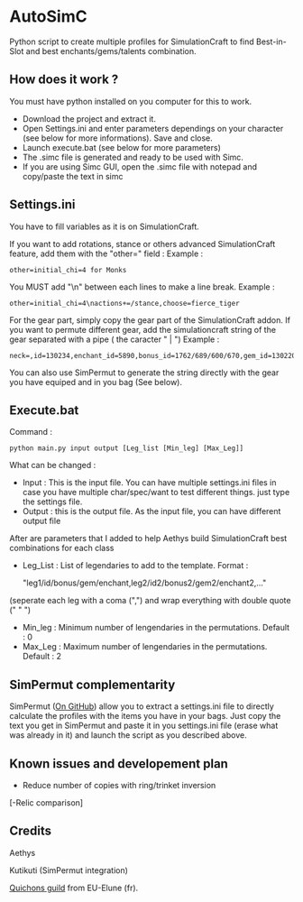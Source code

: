AutoSimC
========

Python script to create multiple profiles for SimulationCraft to find Best-in-Slot and best enchants/gems/talents combination.

## How does it work ?
You must have python installed on you computer for this to work.
- Download the project and extract it.
- Open Settings.ini and enter parameters dependings on your character (see below for more informations). Save and close.
- Launch execute.bat (see below for more parameters)
- The .simc file is generated and ready to be used with Simc.
- If you are using Simc GUI, open the .simc file with notepad and copy/paste the text in simc

## Settings.ini
You have to fill variables as it is on SimulationCraft.

If you want to add rotations, stance or others advanced SimulationCraft feature, add them with the "other=" field :
Example :

    other=initial_chi=4 for Monks
You MUST add "\n" between each lines to make a line break.
Example :

    other=initial_chi=4\nactions+=/stance,choose=fierce_tiger

For the gear part, simply copy the gear part of the SimulationCraft addon. If you want to permute different gear, add the simulationcraft string of the gear separated with a pipe ( the caracter " | ") 
Example : 

    neck=,id=130234,enchant_id=5890,bonus_id=1762/689/600/670,gem_id=130220|,id=134529,enchant_id=5890,bonus_id=3413/1808/1507/3336,gem_id=130220

You can also use SimPermut to generate the string directly with the gear you have equiped and in you bag (See below).

## Execute.bat
Command :

    python main.py input output [Leg_list [Min_leg] [Max_Leg]]

What can be changed :
- Input : This is the input file. You can have multiple settings.ini files in case you have multiple char/spec/want to test different things. just type the settings file. 
- Output : this is the output file. As the input file, you can have different output file
  
  
After are parameters that I added to help Aethys build SimulationCraft best combinations for each class
- Leg_List : List of legendaries to add to the template. Format :

    "leg1/id/bonus/gem/enchant,leg2/id2/bonus2/gem2/enchant2,..."

(seperate each leg with a coma (",") and wrap everything with double quote (" " ")
- Min_leg : Minimum number of lengendaries in the permutations. Default : 0
- Max_Leg : Maximum number of lengendaries in the permutations. Default : 2

## SimPermut complementarity
SimPermut ([On GitHub](https://github.com/Kutikuti/SimPermut)) allow you to extract a settings.ini file to directly calculate the profiles with the items you have in your bags.
Just copy the text you get in SimPermut and paste it in you settings.ini file (erase what was already in it) and launch the script as you described above.

## Known issues and developement plan
- Reduce number of copies with ring/trinket inversion

[-Relic comparison]


## Credits
Aethys

Kutikuti (SimPermut integration)

[Quichons guild](http://www.quichons.fr/) from EU-Elune (fr).
